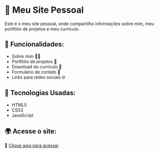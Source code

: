 # 🚀 Meu Site Pessoal

Este é o meu site pessoal, onde compartilho informações sobre mim, meu portfólio de projetos e meu currículo.

## 📌 Funcionalidades:
- Sobre mim 🧑‍💻
- Portfólio de projetos 💼
- Download do currículo 📄
- Formulário de contato 📧
- Links para redes sociais 🌐

## 🎨 Tecnologias Usadas:
- HTML5
- CSS3
- JavaScript

## 🌍 Acesse o site:
🔗 [Clique aqui para acessar](https://bruno-modesto01.github.io/Site-pessoal/)
